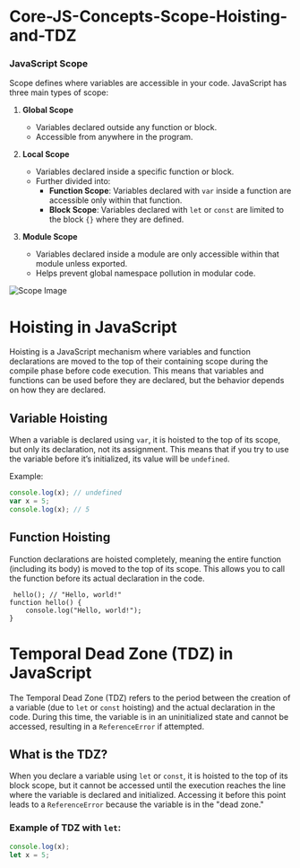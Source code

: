 # Core-JS-Concepts-Scope-Hoisting-and-TDZ
### JavaScript Scope  
Scope defines where variables are accessible in your code. JavaScript has three main types of scope:  

1. **Global Scope**  
   - Variables declared outside any function or block.  
   - Accessible from anywhere in the program.  

2. **Local Scope**  
   - Variables declared inside a specific function or block.  
   - Further divided into:  
     - **Function Scope**: Variables declared with `var` inside a function are accessible only within that function.  
     - **Block Scope**: Variables declared with `let` or `const` are limited to the block `{}` where they are defined.  

3. **Module Scope**  
   - Variables declared inside a module are only accessible within that module unless exported.  
   - Helps prevent global namespace pollution in modular code.  

![Scope Image](images/scope.jpg)



# Hoisting in JavaScript

Hoisting is a JavaScript mechanism where variables and function declarations are moved to the top of their containing scope during the compile phase before code execution. This means that variables and functions can be used before they are declared, but the behavior depends on how they are declared.

## Variable Hoisting

When a variable is declared using `var`, it is hoisted to the top of its scope, but only its declaration, not its assignment. This means that if you try to use the variable before it’s initialized, its value will be `undefined`.

Example:

```javascript
console.log(x); // undefined
var x = 5;
console.log(x); // 5
```
## Function Hoisting


Function declarations are hoisted completely, meaning the entire function (including its body) is moved to the top of its scope. This allows you to call the function before its actual declaration in the code.

```
 hello(); // "Hello, world!"
function hello() {
    console.log("Hello, world!");
}
```

# Temporal Dead Zone (TDZ) in JavaScript

The Temporal Dead Zone (TDZ) refers to the period between the creation of a variable (due to `let` or `const` hoisting) and the actual declaration in the code. During this time, the variable is in an uninitialized state and cannot be accessed, resulting in a `ReferenceError` if attempted.

## What is the TDZ?

When you declare a variable using `let` or `const`, it is hoisted to the top of its block scope, but it cannot be accessed until the execution reaches the line where the variable is declared and initialized. Accessing it before this point leads to a `ReferenceError` because the variable is in the "dead zone."

### Example of TDZ with `let`:

```javascript
console.log(x); 
let x = 5;
